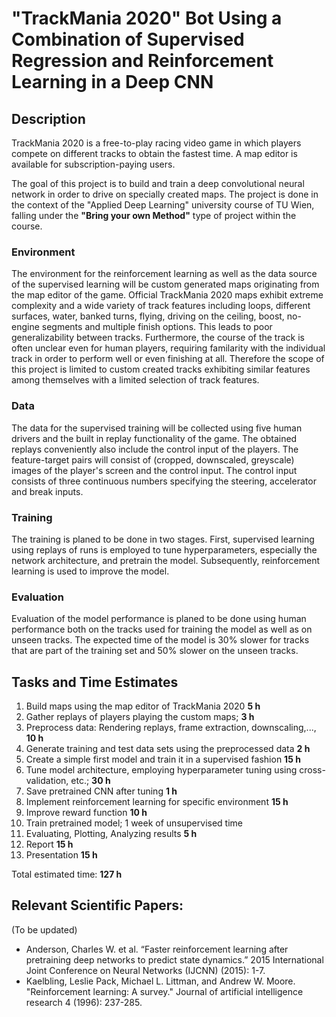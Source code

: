 # "TrackMania 2020" Bot Using a Combination of Supervised Regression and Reinforcement Learning in a Deep CNN

## Description
TrackMania 2020 is a free-to-play racing video game in which players compete on different tracks to obtain the fastest time. A map editor is available for subscription-paying users. 

The goal of this project is to build and train a deep convolutional neural network in order to drive on specially created maps. The project is done in the context of the "Applied Deep Learning" university course of TU Wien, falling under the **"Bring your own Method"** type of project within the course.

### Environment
The environment for the reinforcement learning as well as the data source of the supervised learning will be custom generated maps originating  from the map editor of the game. Official TrackMania 2020 maps exhibit extreme complexity and a wide variety of track features including loops, different surfaces, water, banked turns, flying, driving on the ceiling, boost, no-engine segments and multiple finish options. This  leads to poor generalizability between tracks. Furthermore, the course of the track is often unclear even for human players, requiring familarity with the individual track in order to perform well or even finishing at all. Therefore the scope of this project is limited to custom created tracks exhibiting similar features among themselves with a limited selection of track features.

### Data
The data for the supervised training will be collected using five human drivers and the built in replay functionality of the game. The obtained replays conveniently  also include the control input of the players. The feature-target pairs will consist of (cropped, downscaled, greyscale) images of the player's screen and the control input. The control input consists of three continuous numbers specifying the steering, accelerator and break inputs.

### Training
The training is planed to be done in two stages. First, supervised learning using replays of runs is employed to tune hyperparameters, especially the network architecture, and pretrain the model. Subsequently, reinforcement learning is used to improve the model.

### Evaluation
Evaluation of the model performance is planed to be done using human performance both on the tracks used for training the model as well as on unseen tracks. The expected time of the model is 30% slower for tracks that are part of the training set and 50% slower on the unseen tracks.

## Tasks and Time Estimates
1.	Build maps using the map editor of TrackMania 2020 __5 h__
1.	Gather replays of players playing the custom maps; __3 h__
1.	Preprocess data: Rendering replays, frame extraction, downscaling,..., __10 h__
1.	Generate training and test data sets using the preprocessed data __2 h__
1.	Create a simple first model and train it in a supervised fashion __15 h__
1.	Tune model architecture, employing hyperparameter tuning using cross-validation, etc.; __30 h__
1.	Save pretrained CNN after tuning __1 h__
1.	Implement reinforcement learning for specific environment  __15 h__
1.	Improve  reward function __10 h__
1.	Train pretrained model; 1 week of unsupervised time
1.	Evaluating, Plotting, Analyzing  results __5 h__
1.	Report __15 h__
1.	Presentation __15 h__

Total estimated time: __127 h__

## Relevant Scientific Papers:
(To be updated)
*  Anderson, Charles W. et al. “Faster reinforcement learning after pretraining deep networks to predict state dynamics.” 2015 International Joint Conference on Neural Networks (IJCNN) (2015): 1-7.
*  Kaelbling, Leslie Pack, Michael L. Littman, and Andrew W. Moore. "Reinforcement learning: A survey." Journal of artificial intelligence research 4 (1996): 237-285.
